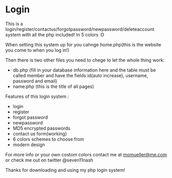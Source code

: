 Login
=====

This is a login/register/contactus/forgotpassword/newpassword/deleteaccount system with all the php included! In 5 colors :D

When setting this system up for you cahnge home.php(this is the website you come to when you log in!)

Then there is two other files you need to chege to let the whole thing work:
- db.php (fill in your database information here and the table must be called member and have the fields id(auto increase), username, password and email)
- name.php (this is the title of all pages)

Features of this login system :
- login
- register
- forgot password
- newpassword 
- MD5 encrypted passwords
- contact us form(working)
- 6 colors schemes to choose from
- modern design

For more info or your own costom colors contact me at momueller@me.com or check me out on twitter @seven11nash

Thanks for downloading and using my php login system!
